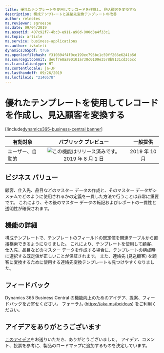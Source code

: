 ```yaml
---
title: 優れたテンプレートを使用してレコードを作成し、見込顧客を変換する
description: 構成テンプレートと連絡先変換テンプレートの改善
author: relnotes
ms.reviewer: sgroespe
ms.date: 09/04/2019
ms.assetid: 407c92f7-4bc3-e911-a96d-000d3a4f33c1
ms.topic: article
ms.service: business-applications
ms.author: ivkoleti
dynamics365pdf: true
ms.openlocfilehash: f310394f4f0ce199ec795bc1c59ff266e6241b5d
ms.sourcegitcommit: de6f7e8aa90101a730c0109e3578b9131cd3c6cc
ms.translationtype: HT
ms.contentlocale: ja-JP
ms.lasthandoff: 09/26/2019
ms.locfileid: "2140578"
---
```

# <a name="create-records-and-convert-prospects-with-better-templates"></a>優れたテンプレートを使用してレコードを作成し、見込顧客を変換する
[!include[dynamics365-business-central banner](../includes/dynamics365-business-central.md)]

| 有効対象    |  パブリック プレビュー | 一般提供 | 
| ---------- | :----------: |:----------: |
|ユーザー、自動的|![この機能はリリース済みです。](/dynamics365-release-plan/media/green-checkmark.png "この機能はリリース済みです。") 2019 年 8 月 1 日| 2019 年 10 月|


## <a name="business-value"></a>ビジネス バリュー
<!-- bv start -->
顧客、仕入先、品目などのマスター データの作成と、そのマスター データがシステムでどのように使用されるかの定義を一貫した方法で行うことは非常に重要です。 これにより、その後のマスター データの転記およびレポートの一貫性と透明性が確保されます。
<!-- bv end -->



## <a name="feature-details"></a>機能の詳細
<!--feature detail start -->
構成テンプレートで、テンプレートのフィールドの既定値を関連テーブルから直接検索できるようになりました。 これにより、テンプレートを使用して顧客、仕入先、品目などのマスター データを作成する場合に、テンプレートの構成時に選択する既定値が正しいことが保証されます。 また、連絡先 (見込顧客) を顧客に変換するために使用する連絡先変換テンプレートも見つけやすくなりました。
<!--feature detail end -->








## <a name="tell-us-what-you-think"></a>フィードバック
Dynamics 365 Business Central の機能向上のためのアイデア、提案、フィードバックをお寄せください。 フォーラム (https://aka.ms/bcideas) をご利用ください。



## <a name="thank-you-for-your-idea"></a>アイデアをありがとうございます
[このアイデア](https://experience.dynamics.com/ideas/idea/?ideaid=5534f40d-0bd9-e811-b96f-0003ff68b04e)をお送りいただき、ありがとうございました。 アイデア、コメント、投票を参考に、製品のロードマップに追加するものを決定しています。
